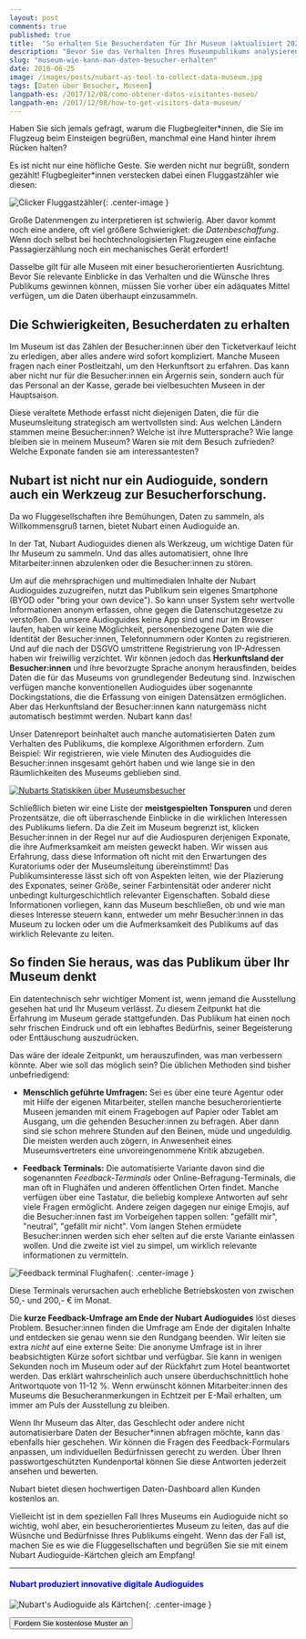 ```yaml
---
layout: post
comments: true
published: true
title:  "So erhalten Sie Besucherdaten für Ihr Museum (aktualisiert 2022)"
description: "Bevor Sie das Verhalten Ihres Museumpublikums analysieren, müssen Sie die Daten erstmal einsammeln. Das ist aber nicht so einfach..."
slug: "museum-wie-kann-man-daten-besucher-erhalten"
date: 2018-06-25
image: /images/posts/nubart-as-tool-to-collect-data-museum.jpg
tags: [Daten über Besucher, Museen]
langpath-es: /2017/12/08/como-obtener-datos-visitantes-museo/
langpath-en: /2017/12/08/how-to-get-visitors-data-museum/
---
```


Haben Sie sich jemals gefragt, warum die Flugbegleiter*innen, die Sie im Flugzeug beim Einsteigen begrüßen, manchmal eine Hand hinter ihrem Rücken halten? 

Es ist nicht nur eine höfliche Geste. Sie werden nicht nur begrüßt, sondern gezählt! Flugbegleiter*innen verstecken dabei einen Fluggastzähler wie diesen:

![Clicker Fluggastzähler]({{site.baseurl}}/images/posts/passanger-counter2.jpg){: .center-image }

Große Datenmengen zu interpretieren ist schwierig. Aber davor kommt noch eine andere, oft viel größere Schwierigket: die *Datenbeschaffung*. Wenn doch selbst bei hochtechnologisierten Flugzeugen eine einfache Passagierzählung noch ein mechanisches Gerät erfordert!

Dasselbe gilt für alle Museen mit einer besucherorientierten Ausrichtung. Bevor Sie relevante Einblicke in das Verhalten und die Wünsche Ihres Publikums gewinnen können, müssen Sie vorher über ein adäquates Mittel verfügen, um die Daten überhaupt einzusammeln. 

<!--more-->

## Die Schwierigkeiten, Besucherdaten zu erhalten
   
   Im Museum ist das Zählen der Besucher:innen über den Ticketverkauf leicht zu erledigen, aber alles andere wird sofort kompliziert. Manche Museen fragen nach einer Postleitzahl, um den Herkunftsort zu erfahren. Das kann aber nicht nur für die Besucher:innen ein Ärgernis sein, sondern auch für das Personal an der Kasse, gerade bei vielbesuchten Museen in der Hauptsaison.
   
   Diese veraltete Methode erfasst nicht diejenigen Daten, die für die Museumsleitung strategisch am wertvollsten sind: Aus welchen Ländern stammen meine Besucher:innen? Welche ist ihre Muttersprache? Wie lange bleiben sie in meinem Museum? Waren sie mit dem Besuch zufrieden? Welche Exponate fanden sie am interessantesten?

## Nubart ist nicht nur ein Audioguide, sondern auch ein Werkzeug zur Besucherforschung.

   Da wo Fluggesellschaften ihre Bemühungen, Daten zu sammeln, als Willkommensgruß tarnen, bietet Nubart einen Audioguide an.
   
   In der Tat, Nubart Audioguides dienen als Werkzeug, um wichtige Daten für Ihr Museum zu sammeln. Und das alles automatisiert, ohne Ihre Mitarbeiter:innen abzulenken oder die Besucher:innen zu stören. 
   
   Um auf die mehrsprachigen und multimedialen Inhalte der Nubart Audioguides zuzugreifen, nutzt das Publikum sein eigenes Smartphone (BYOD oder "bring your own device"). So kann unser System sehr wertvolle Informationen anonym erfassen, ohne gegen die Datenschutzgesetze zu verstoßen. Da unsere Audioguides keine App sind und nur im Browser laufen, haben wir keine Möglichkeit, personenbezogene Daten wie die Identität der Besucher:innen, Telefonnummern oder Konten zu registrieren. Und auf die nach der DSGVO umstrittene Registrierung von IP-Adressen haben wir freiwillig verzichtet. Wir können jedoch das **Herkunftsland der Besucher:innen** und ihre bevorzugte Sprache anonym herausfinden, beides Daten die für das Museums von grundlegender Bedeutung sind. Inzwischen verfügen manche konventionellen Audioguides über sogenannte Dockingstations, die die Erfassung von einigen Datensätzen ermöglichen. Aber das Herkunftsland der Besucher:innen kann naturgemäss nicht automatisch bestimmt werden. Nubart kann das!
   
   Unser Datenreport beinhaltet auch manche automatisierten Daten zum Verhalten des Publikums, die komplexe Algorithmen erfordern. Zum Beispiel: Wir registrieren, wie viele Minuten des Audioguides die Besucher:innen insgesamt gehört haben und wie lange sie in den Räumlichkeiten des Museums geblieben sind.

 <a href="https://vimeo.com/712527900">
 <img src="assets/img/statistiken-feedback-kundenbereich.png" class="img-fluid" alt="Nubarts Statiskiken über Museumsbesucher">
               </a>

Schließlich bieten wir eine Liste der **meistgespielten Tonspuren** und deren Prozentsätze, die oft überraschende Einblicke in die wirklichen Interessen des Publikums liefern. Da die Zeit im Museum begrenzt ist, klicken Besucher:innen in der Regel nur auf die Audiospuren derjenigen Exponate, die ihre Aufmerksamkeit am meisten geweckt haben. Wir wissen aus Erfahrung, dass diese Information oft nicht mit den Erwartungen des Kuratoriums oder der Museumsleitung übereinstimmt! Das Publikumsinteresse lässt sich oft von Aspekten leiten, wie der Plazierung des Exponates, seiner Größe, seiner Farbintensität oder anderer nicht unbedingt kulturgeschichtlich relevanter Eigenschaften. Sobald diese Informationen vorliegen, kann das Museum beschließen, ob und wie man dieses Interesse steuern kann, entweder um mehr Besucher:innen in das Museum zu locken oder um die Aufmerksamkeit des Publikums auf das wirklich Relevante zu leiten.

## So finden Sie heraus, was das Publikum über Ihr Museum denkt
   
   Ein datentechnisch sehr wichtiger Moment ist, wenn jemand die Ausstellung gesehen hat und Ihr Museum verlässt. Zu diesem Zeitpunkt hat die Erfahrung im Museum gerade stattgefunden. Das Publikum hat einen noch sehr frischen Eindruck und oft ein lebhaftes Bedürfnis, seiner Begeisterung oder Enttäuschung auszudrücken.
   
   Das wäre der ideale Zeitpunkt, um herauszufinden, was man verbessern könnte. Aber wie soll das möglich sein? Die üblichen Methoden sind bisher unbefriedigend:
    
 * **Menschlich geführte Umfragen:**
   Sei es über eine teure Agentur oder mit Hilfe der eigenen Mitarbeiter, stellen manche besucherorientierte Museen jemanden mit einem Fragebogen auf Papier oder Tablet am Ausgang, um die gehenden Besucher:innen zu befragen. Aber dann sind sie schon mehrere Stunden auf den Beinen, müde und ungeduldig. Die meisten werden auch zögern, in Anwesenheit eines Museumsvertreters eine unvoreingenommene Kritik abzugeben.
   
 * **Feedback Terminals:**
   Die automatisierte Variante davon sind die sogenannten *Feedback-Terminals* oder Online-Befragung-Terminals, die man oft in Flughäfen und anderen öffentlichen Orten findet. Manche verfügen über eine Tastatur, die beliebig komplexe Antworten auf sehr viele Fragen ermöglicht. Andere zeigen dagegen nur einige Emojis, auf die Besucher:innen fast im Vorbeigehen tappen sollen: "gefällt mir", "neutral", "gefällt mir nicht". Vom langen Stehen ermüdete Besucher:innen werden sich eher selten auf die erste Variante einlassen wollen. Und die zweite ist viel zu simpel, um wirklich relevante informationen zu vermitteln.
 
![Feedback terminal Flughafen]({{site.baseurl}}/images/posts/feedback-terminal-airport.jpg){: .center-image }

Diese Terminals verursachen auch erhebliche Betriebskosten von zwischen 50,- und 200,- € im Monat. 
 
Die **kurze Feedback-Umfrage am Ende der Nubart Audioguides** löst dieses Problem. Besucher:innen finden die Umfrage am Ende der digitalen Inhalte und entdecken sie genau wenn sie den Rundgang beenden. Wir leiten sie extra *nicht* auf eine externe Seite: Die anonyme Umfrage ist in ihrer beabsichtigten Kürze sofort sichtbar und verfügbar. Sie kann in wenigen Sekunden noch im Museum oder auf der Rückfahrt zum Hotel beantwortet werden. Das erklärt wahrscheinlich auch unsere überduchschnittlich hohe Antwortquote von 11-12 %. Wenn erwünscht können Mitarbeiter:innen des Museums die Besucheranmerkungen in Echtzeit per E-Mail erhalten, um immer am Puls der Ausstellung zu bleiben.
 
Wenn Ihr Museum das Alter, das Geschlecht oder andere nicht automatisierbare Daten der Besucher*innen abfragen möchte, kann das ebenfalls hier geschehen. Wir können die Fragen des Feedback-Formulars anpassen, um individuellen Bedürfnissen gerecht zu werden. Über Ihren passwortgeschützten Kundenportal können Sie diese Antworten jederzeit ansehen und bewerten.

Nubart bietet diesen hochwertigen Daten-Dashboard allen Kunden kostenlos an. 

Vielleicht ist in dem speziellen Fall Ihres Museums ein Audioguide nicht so wichtig, wohl aber, ein besucherorientiertes Museum zu leiten, das auf die Wüsnche und Bedürfnisse Ihres Publikums eingeht. Wenn das der Fall ist, machen Sie es wie die Fluggesellschaften und begrüßen Sie sie mit einem Nubart Audioguide-Kärtchen gleich am Empfang!

***

#### <font color="blue">Nubart produziert innovative digitale Audioguides</font>

![Nubart's Audioguide als Kärtchen]({{site.baseurl}}/images/posts/proceso-nubart.png){: .center-image }

<form action="../../../../../de">
    <input type="submit" value="Fordern Sie kostenlose Muster an" />
</form>